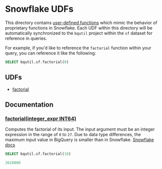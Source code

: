 # Snowflake UDFs

This directory contains [user-defined functions](https://cloud.google.com/bigquery/docs/reference/standard-sql/user-defined-functions)
which mimic the behavior of proprietary functions in Snowflake. Each UDF within this
directory will be automatically synchronized to the `bqutil` project within the
`sf` dataset for reference in queries.

For example, if you'd like to reference the `factorial` function within your query,
you can reference it like the following:
```sql
SELECT bqutil.sf.factorial(0)
```

## UDFs

* [factorial](#factorial)


## Documentation

### [factorial(integer_expr INT64)](factorial.sqlx)
Computes the factorial of its input. The input argument must be an integer expression in the range of `0` to `27`. Due to data type differences, the maximum input value in BigQuery is smaller than in Snowflake. [Snowflake docs](https://docs.snowflake.com/en/sql-reference/functions/factorial.html)
```sql
SELECT bqutil.sf.factorial(10)

3628800
```
